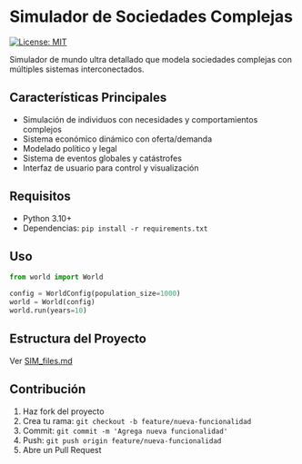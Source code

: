 # Simulador de Sociedades Complejas

[![License: MIT](https://img.shields.io/badge/License-MIT-yellow.svg)](https://opensource.org/licenses/MIT)

Simulador de mundo ultra detallado que modela sociedades complejas con múltiples sistemas interconectados.

## Características Principales
- Simulación de individuos con necesidades y comportamientos complejos
- Sistema económico dinámico con oferta/demanda
- Modelado político y legal
- Sistema de eventos globales y catástrofes
- Interfaz de usuario para control y visualización

## Requisitos
- Python 3.10+
- Dependencias: `pip install -r requirements.txt`

## Uso
```python
from world import World

config = WorldConfig(population_size=1000)
world = World(config)
world.run(years=10)
```

## Estructura del Proyecto
Ver [SIM_files.md](SIM_files.md)

## Contribución
1. Haz fork del proyecto
2. Crea tu rama: `git checkout -b feature/nueva-funcionalidad`
3. Commit: `git commit -m 'Agrega nueva funcionalidad'`
4. Push: `git push origin feature/nueva-funcionalidad`
5. Abre un Pull Request 